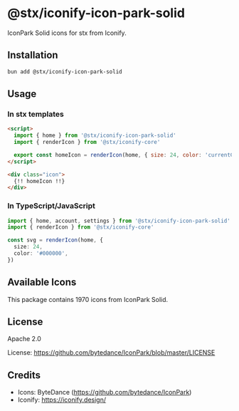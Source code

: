 # @stx/iconify-icon-park-solid

IconPark Solid icons for stx from Iconify.

## Installation

```bash
bun add @stx/iconify-icon-park-solid
```

## Usage

### In stx templates

```html
<script>
  import { home } from '@stx/iconify-icon-park-solid'
  import { renderIcon } from '@stx/iconify-core'

  export const homeIcon = renderIcon(home, { size: 24, color: 'currentColor' })
</script>

<div class="icon">
  {!! homeIcon !!}
</div>
```

### In TypeScript/JavaScript

```typescript
import { home, account, settings } from '@stx/iconify-icon-park-solid'
import { renderIcon } from '@stx/iconify-core'

const svg = renderIcon(home, {
  size: 24,
  color: '#000000',
})
```

## Available Icons

This package contains 1970 icons from IconPark Solid.

## License

Apache 2.0

License: https://github.com/bytedance/IconPark/blob/master/LICENSE

## Credits

- Icons: ByteDance (https://github.com/bytedance/IconPark)
- Iconify: https://iconify.design/
